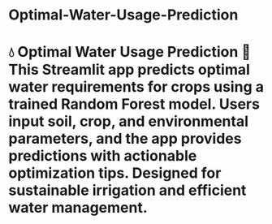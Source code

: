 # Optimal-Water-Usage-Prediction
# 💧 Optimal Water Usage Prediction 🌱   This Streamlit app predicts optimal water requirements for crops using a trained Random Forest model. Users input soil, crop, and environmental parameters, and the app provides predictions with actionable optimization tips. Designed for sustainable irrigation and efficient water management.
